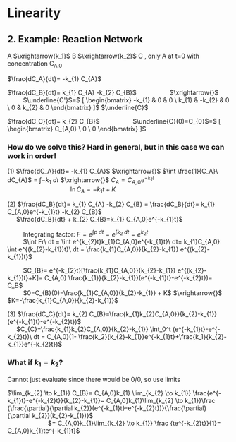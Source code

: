 # Linearity
## 2. Example: Reaction Network
A $\xrightarrow{k_1}$ B $\xrightarrow{k_2}$ C , only A at t=0 with concentration C<sub>A,0</sub> 

$\frac{dC_A}{dt}= -k_{1} C_{A}$

$\frac{dC_B}{dt}= k_{1} C_{A} -k_{2} C_{B}$   $\qquad$  $\qquad$       $\xrightarrow{}$ $\qquad$ $\underline{C'}$=$ \[
\begin{bmatrix}
-k_{1} & 0 & 0 \\
k_{1} & -k_{2} & 0 \\
0 &  k_{2} & 0
\end{bmatrix}
\]$ $\underline{C}$

$\frac{dC_C}{dt}= k_{2} C_{B}$ $\qquad$ $\qquad$ $\underline{C}(0)=C_{0}$=$ \[
\begin{bmatrix}
C_{A,0} \\
0  \\
0 
\end{bmatrix}
\]$

### How do we solve this? Hard in general, but in this case we can work in order!
(1) $\frac{dC_A}{dt}= -k_{1} C_{A}$   $\xrightarrow{}$   $\int \frac{1}{C_A}\ dC_{A}$ = $\int -k_{1}\ dt$ $\xrightarrow{}$ $C_{A} =C_{A,0}e^{-k_{1}t}$\
 $\qquad$  $\qquad$  $\qquad$  $\qquad$ $\ln{C_A} = -k_{1}t + K$
 
(2) $\frac{dC_B}{dt}= k_{1} C_{A} -k_{2} C_{B} = \frac{dC_B}{dt}= k_{1} C_{A,0}e^{-k_{1}t} -k_{2} C_{B}$\
$\quad$ $\frac{dC_B}{dt} + k_{2} C_{B}=k_{1} C_{A,0}e^{-k_{1}t}$

$\qquad$ Integrating factor: $F= e^{\int p\ dt} = e^{\int k_{2}\ dt} = e^{k_{2}t}$\
 $\qquad$ $\int Fr\ dt = \int e^{k_{2}t}k_{1}C_{A,0}e^{-k_{1}t}\ dt= k_{1}C_{A,0} \int e^{(k_{2}-k_{1})t}\ dt = \frac{k_{1}C_{A,0}}{k_{2}-k_{1}} e^{(k_{2}-k_{1})t}$

$\qquad$ $C_{B}= e^{-k_{2}t}[\frac{k_{1}C_{A,0}}{k_{2}-k_{1}} e^{(k_{2}-k_{1})t}+K]= C_{A,0} \frac{k_{1}}{k_{2}-k_{1}}(e^{-k_{1}t}-e^{-k_{2}t})= C_B$\
$\qquad$ $0=C_{B}(0)=\frac{k_{1}C_{A,0}}{k_{2}-k_{1}} + K$ $\xrightarrow{}$ $K=-\frac{k_{1}C_{A,0}}{k_{2}-k_{1}}$

(3) $\frac{dC_C}{dt}= k_{2} C_{B}=\frac{k_{1}k_{2}C_{A,0}}{k_{2}-k_{1}}(e^{-k_{1}t}-e^{-k_{2}t})$\
$\quad$ $C_{C}=\frac{k_{1}k_{2}C_{A,0}}{k_{2}-k_{1}} \int_0^t (e^{-k_{1}t}-e^{-k_{2}t})\ dt = C_{A,0}(1- \frac{k_2}{k_{2}-k_{1}}e^{-k_{1}t}+\frac{k_1}{k_{2}-k_{1}}e^{-k_{2}t})$

### What if $k_{1}=k_{2}$?
Cannot just evaluate since there would be 0/0, so use limits

$\lim_{k_{2} \to k_{1}} C_{B}= C_{A,0}k_{1} \lim_{k_{2} \to k_{1}} \frac{e^{-k_{1}t}-e^{-k_{2}t}}{k_{2}-k_{1}}= C_{A,0}k_{1}\lim_{k_{2} \to k_{1}}\frac {\frac{\partial}{\partial k_{2}}(e^{-k_{1}t}-e^{-k_{2}t})}{\frac{\partial}{\partial k_{2}}(k_{2}-k_{1})}$\
$\qquad$ $\qquad$ $\quad$ $= C_{A,0}k_{1}\lim_{k_{2} \to k_{1}} \frac {te^{-k_{2}t}}{1}= C_{A,0}k_{1}te^{-k_{1}t}$
